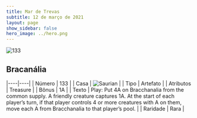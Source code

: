 ```yaml
---
title: Mar de Trevas
subtitle: 12 de março de 2021
layout: page
show_sidebar: false
hero_image: ../hero.png
---
```


![133](https://cdn.keyforgegame.com/media/card_front/en/496_133_X7FW8WM3P8MH_en.png)

## Bracanália

|----|----|
| Número | 133 |
| Casa | ![Saurian](https://archonarcana.com/images/thumb/9/9e/Saurian_P.png/22px-Saurian_P.png "Sauro") |
| Tipo | Artefato |
| Atributos | Treasure |
| Bônus | 1A |
| Texto | Play: Put 4A on Bracchanalia from the common supply. A friendly creature captures 1A.  At the start of each player’s turn, if that player controls 4 or more creatures with A on them, move each A from Bracchanalia to that player’s pool. |
| Raridade | Rara |
